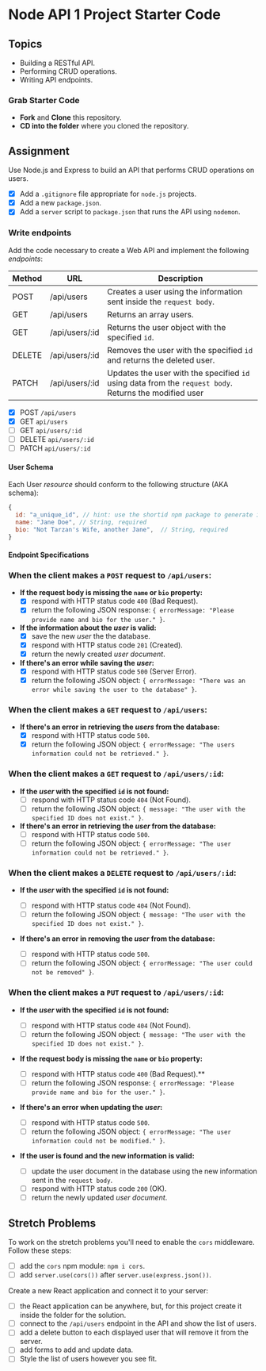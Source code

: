 # Node API 1 Project Starter Code

## Topics

- Building a RESTful API.
- Performing CRUD operations.
- Writing API endpoints.

### Grab Starter Code

- **Fork** and **Clone** this repository.
- **CD into the folder** where you cloned the repository.

## Assignment

Use Node.js and Express to build an API that performs CRUD operations on users.

- [x] Add a `.gitignore` file appropriate for `node.js` projects.
- [x] Add a new `package.json`.
- [x] Add a `server` script to `package.json` that runs the API using `nodemon`.

### Write endpoints

Add the code necessary to create a Web API and implement the following _endpoints_:

| Method | URL            | Description                                                                                            |
| ------ | -------------- | ------------------------------------------------------------------------------------------------------ |
| POST   | /api/users     | Creates a user using the information sent inside the `request body`.                                   |
| GET    | /api/users     | Returns an array users.                                                                                |
| GET    | /api/users/:id | Returns the user object with the specified `id`.                                                       |
| DELETE | /api/users/:id | Removes the user with the specified `id` and returns the deleted user.                                 |
| PATCH  | /api/users/:id | Updates the user with the specified `id` using data from the `request body`. Returns the modified user |

- [x] POST `/api/users`
- [x] GET `api/users`
- [ ] GET `api/users/:id`
- [ ] DELETE `api/users/:id`
- [ ] PATCH `api/users/:id`

#### User Schema

Each User _resource_ should conform to the following structure (AKA schema):

```js
{
  id: "a_unique_id", // hint: use the shortid npm package to generate it
  name: "Jane Doe", // String, required
  bio: "Not Tarzan's Wife, another Jane",  // String, required
}
```

#### Endpoint Specifications

### When the client makes a `POST` request to `/api/users`:

- **If the request body is missing the `name` or `bio` property:**
  - [x] respond with HTTP status code `400` (Bad Request).
  - [x] return the following JSON response: `{ errorMessage: "Please provide name and bio for the user." }`.

- **If the information about the _user_ is valid:**
  - [x] save the new _user_ the the database.
  - [x] respond with HTTP status code `201` (Created).
  - [x] return the newly created _user document_.

- **If there's an error while saving the _user_:**
  - [x] respond with HTTP status code `500` (Server Error).
  - [x] return the following JSON object: `{ errorMessage: "There was an error while saving the user to the database" }`.

### When the client makes a `GET` request to `/api/users`:

- **If there's an error in retrieving the _users_ from the database:**
  - [x] respond with HTTP status code `500`.
  - [x] return the following JSON object: `{ errorMessage: "The users information could not be retrieved." }`.

### When the client makes a `GET` request to `/api/users/:id`:

- **If the _user_ with the specified `id` is not found:**
  - [ ] respond with HTTP status code `404` (Not Found).
  - [ ] return the following JSON object: `{ message: "The user with the specified ID does not exist." }`.

- **If there's an error in retrieving the _user_ from the database:**
  - [ ] respond with HTTP status code `500`.
  - [ ] return the following JSON object: `{ errorMessage: "The user information could not be retrieved." }`.

### When the client makes a `DELETE` request to `/api/users/:id`:

- **If the _user_ with the specified `id` is not found:**

  - [ ] respond with HTTP status code `404` (Not Found).
  - [ ] return the following JSON object: `{ message: "The user with the specified ID does not exist." }`.

- **If there's an error in removing the _user_ from the database:**
  - [ ] respond with HTTP status code `500`.
  - [ ] return the following JSON object: `{ errorMessage: "The user could not be removed" }`.

### When the client makes a `PUT` request to `/api/users/:id`:

- **If the _user_ with the specified `id` is not found:**

  - [ ] respond with HTTP status code `404` (Not Found).
  - [ ] return the following JSON object: `{ message: "The user with the specified ID does not exist." }`.

- **If the request body is missing the `name` or `bio` property:**

  - [ ] respond with HTTP status code `400` (Bad Request).**
  - [ ] return the following JSON response: `{ errorMessage: "Please provide name and bio for the user." }`.

- **If there's an error when updating the _user_:**

  - [ ] respond with HTTP status code `500`.
  - [ ] return the following JSON object: `{ errorMessage: "The user information could not be modified." }`.

- **If the user is found and the new information is valid:**

  - [ ] update the user document in the database using the new information sent in the `request body`.
  - [ ] respond with HTTP status code `200` (OK).
  - [ ] return the newly updated _user document_.

## Stretch Problems

To work on the stretch problems you'll need to enable the `cors` middleware. Follow these steps:

- [ ] add the `cors` npm module: `npm i cors`.
- [ ] add `server.use(cors())` after `server.use(express.json())`.

Create a new React application and connect it to your server:

- [ ] the React application can be anywhere, but, for this project create it inside the folder for the solution.
- [ ] connect to the `/api/users` endpoint in the API and show the list of users.
- [ ] add a delete button to each displayed user that will remove it from the server.
- [ ] add forms to add and update data.
- [ ] Style the list of users however you see fit.

